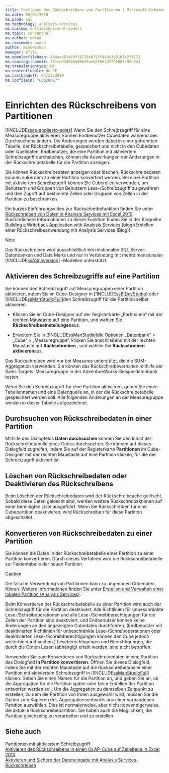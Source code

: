 ```yaml
---
title: Festlegen des Rückschreibens von Partitionen | Microsoft-Dokumentation
ms.date: 05/02/2018
ms.prod: sql
ms.technology: analysis-services
ms.custom: multidimensional-models
ms.topic: conceptual
ms.author: owend
ms.reviewer: owend
author: minewiskan
manager: kfile
ms.openlocfilehash: 844aad81d49f16718cb795f443c3d8101e2ff771
ms.sourcegitcommit: f7fced330b64d6616aeb8766747295807c92dd41
ms.translationtype: MT
ms.contentlocale: de-DE
ms.lasthandoff: 04/23/2019
ms.locfileid: "63020097"
---
```

# <a name="set-partition-writeback"></a>Einrichten des Rückschreibens von Partitionen
[!INCLUDE[ssas-appliesto-sqlas](../../includes/ssas-appliesto-sqlas.md)]
  Wenn Sie den Schreibzugriff für eine Measuregruppe aktivieren, können Endbenutzer Cubedaten während des Durchsuchens ändern. Die Änderungen werden dabei in einer getrennten Tabelle, der Rückschreibetabelle, gespeichert und nicht in den Cubedaten oder Quelldaten. Endbenutzer, die eine Partition mit aktiviertem Schreibzugriff durchsuchen, können die Auswirkungen der Änderungen in der Rückschreibetabelle für die Partition anzeigen.  
  
 Sie können Rückschreibedaten anzeigen oder löschen. Rückschreibedaten können außerdem zu einer Partition konvertiert werden. Bei einer Partition mit aktiviertem Schreibzugriff können Sie Cuberollen verwenden, um Benutzern und Gruppen von Benutzern Lese-/Schreibzugriff zu gewähren und den Zugriff auf bestimmte Zellen oder Gruppen von Zellen in der Partition zu beschränken.  
  
 Ein kurzes Einführungsvideo zur Rückschreibefunktion finden Sie unter [Rückschreiben von Daten in Analysis Services mit Excel 2010](http://go.microsoft.com/fwlink/p/?LinkId=394951). Ausführlichere Informationen zu dieser Funktion finden Sie in der Blogreihe [Building a Writeback Application with Analysis Services (blog)](http://go.microsoft.com/fwlink/?LinkId=394977)(Erstellen einer Rückschreibeanwendung mit Analysis Services (Blog)).  
  
> [!NOTE]  
>  Das Rückschreiben wird ausschließlich bei relationalen SQL Server-Datenbanken und Data Marts und nur in Verbindung mit mehrdimensionalen [!INCLUDE[ssASnoversion](../../includes/ssasnoversion-md.md)] -Modellen unterstützt.  
  
## <a name="how-to-write-enable-a-partition"></a>Aktivieren des Schreibzugriffs auf eine Partition  
 Sie können den Schreibzugriff auf Measuregruppen einer Partition aktivieren, indem Sie im Cube-Designer in [!INCLUDE[ssBIDevStudio](../../includes/ssbidevstudio-md.md)] oder [!INCLUDE[ssManStudioFull](../../includes/ssmanstudiofull-md.md)]den Schreibzugriff für die Partition selbst aktivieren.  
  
-   Klicken Sie im Cube-Designer auf der Registerkarte „Partitionen“ mit der rechten Maustaste auf eine Partition, und wählen Sie **Rückschreibeeinstellungen**aus.  
  
-   Erweitern Sie in [!INCLUDE[ssManStudio](../../includes/ssmanstudio-md.md)]die Optionen „Datenbank“ &gt; „Cube“ &gt; „Measuregruppe“, klicken Sie anschließend mit der rechten Maustaste auf **Rückschreiben** , und wählen Sie **Rückschreiben aktivieren**aus.  
  
 Das Rückschreiben wird nur bei Measures unterstützt, die die SUM-Aggregation verwenden. Sie können das Rückschreibeverhalten mithilfe der Sales Targets-Measuregruppe in der AdventureWorks-Beispieldatenbank testen.  
  
 Wenn Sie den Schreibzugriff für eine Partition aktivieren, geben Sie einen Tabellennamen und eine Datenquelle an, in der die Rückschreibetabelle gespeichert werden soll. Alle folgenden Änderungen an der Measuregruppe werden in dieser Tabelle aufgezeichnet.  
  
## <a name="browse-writeback-data-in-a-partition"></a>Durchsuchen von Rückschreibedaten in einer Partition  
 Mithilfe des Dialogfelds **Daten durchsuchen** können Sie den Inhalt der Rückschreibetabelle eines Cubes durchsuchen. Sie können auf dieses Dialogfeld zugreifen, indem Sie auf der Registerkarte **Partitionen** im Cube-Designer mit der rechten Maustaste auf eine Partition klicken, für die der Schreibzugriff aktiviert ist.  
  
## <a name="delete-writeback-data-or-disable-writeback"></a>Löschen von Rückschreibedaten oder Deaktivieren des Rückschreibens  
 Beim Löschen der Rückschreibedaten wird der Rückschreibcache gelöscht. Sobald diese Daten gelöscht sind, werden weitere Rückschreibaktionen auf einer bereinigten Liste ausgeführt. Wenn Sie Rückschreiben für eine Cubepartition deaktivieren, wird Rückschreiben für diese Partition abgeschaltet.  
  
## <a name="convert-writeback-data-to-a-partition"></a>Konvertieren von Rückschreibedaten zu einer Partition  
 Sie können die Daten in der Rückschreibetabelle einer Partition zu einer Partition konvertieren. Durch dieses Verfahren wird die Rückschreibetabelle zur Faktentabelle der neuen Partition.  
  
> [!CAUTION]  
>  Die falsche Verwendung von Partitionen kann zu ungenauen Cubedaten führen. Weitere Informationen finden Sie unter [Erstellen und Verwalten einer lokalen Partition &#40;Analysis Services&#41;](../../analysis-services/multidimensional-models/create-and-manage-a-local-partition-analysis-services.md).  
  
 Beim Konvertieren der Rückschreibetabelle zu einer Partition wird auch der Schreibzugriff für die Partition deaktiviert. Alle Richtlinien für unbeschränkte Lese-/Schreiboperationen und alle Lese-/Schreibberechtigungen für die Zellen der Partition sind deaktiviert, und Endbenutzer können keine Änderungen an den angezeigten Cubedaten durchführen. (Endbenutzer mit deaktivierten Richtlinien für unbeschränkte Lese-/Schreiboperationen oder deaktivierten Lese-/Schreibberechtigungen können den Cube jedoch weiterhin durchsuchen.) Leseberechtigungen und Berechtigungen, die durch die Option Lesen (abhängig) erteilt werden, sind nicht betroffen.  
  
 Verwenden Sie zum Konvertieren von Rückschreibedaten in eine Partition das Dialogfeld **In Partition konvertieren**. Öffnen Sie dieses Dialogfeld, indem Sie mit der rechten Maustaste auf die Rückschreibetabelle einer Partition mit aktiviertem Schreibzugriff in [!INCLUDE[ssManStudioFull](../../includes/ssmanstudiofull-md.md)] klicken. Geben Sie einen Namen für die Partition an, und geben Sie an, ob die Aggregation für die Partition später oder beim Erstellen der Partition entworfen werden soll. Um die Aggregation zu demselben Zeitpunkt zu erstellen, zu dem die Partition von Ihnen ausgewählt wird, müssen Sie die Option zum Kopieren des Aggregationsentwurfs aus einer vorhandenen Partition auswählen. Dies ist normalerweise, aber nicht notwendigerweise, die aktuelle Rückschreibepartition. Sie haben auch die Möglichkeit, die Partition gleichzeitig zu verarbeiten und zu erstellen.  
  
## <a name="see-also"></a>Siehe auch  
 [Partitionen mit aktiviertem Schreibzugriff](../../analysis-services/multidimensional-models-olap-logical-cube-objects/partitions-write-enabled-partitions.md)   
 [Aktivieren des Rückschreibens in einen OLAP-Cube auf Zellebene in Excel 2010](http://go.microsoft.com/fwlink/p/?LinkId=394952)   
 [Aktivieren und Sichern der Dateneingabe mit Analysis Services-Rückschreiben](http://go.microsoft.com/fwlink/p/?LinkId=394953)  
  
  
